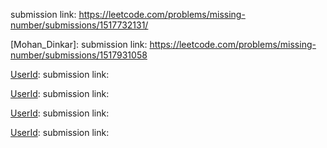 [UserId]: Vinayak_J_G_009
submission link: https://leetcode.com/problems/missing-number/submissions/1517732131/

[Mohan_Dinkar]: 
submission link: https://leetcode.com/problems/missing-number/submissions/1517931058

[UserId]:
submission link: 

[UserId]:
submission link: 

[UserId]:
submission link: 

[UserId]:
submission link: 
